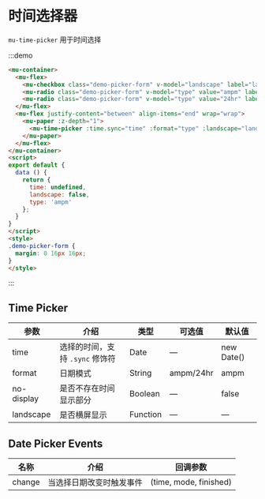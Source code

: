 # 时间选择器

`mu-time-picker` 用于时间选择

:::demo
```html
<mu-container>
  <mu-flex>
    <mu-checkbox class="demo-picker-form" v-model="landscape" label="landscape"></mu-checkbox>
    <mu-radio class="demo-picker-form" v-model="type" value="ampm" label="ampm"></mu-radio>
    <mu-radio class="demo-picker-form" v-model="type" value="24hr" label="24hr"></mu-radio>
  </mu-flex>  
  <mu-flex justify-content="between" align-items="end" wrap="wrap">
    <mu-paper :z-depth="1">
      <mu-time-picker :time.sync="time" :format="type" :landscape="landscape"></mu-time-picker>
    </mu-paper>
  </mu-flex>
</mu-container>
<script>
export default {
  data () {
    return {
      time: undefined,
      landscape: false,
      type: 'ampm'
    };
  }
}
</script>
<style>
.demo-picker-form {
  margin: 0 16px 16px;
}
</style>
```
:::

## Time Picker

| 参数 | 介绍 | 类型 | 可选值 | 默认值 |
|------|------|------|------|------|
| time | 选择的时间，支持 `.sync` 修饰符 | Date | — | new Date() |
| format | 日期模式 | String | ampm/24hr | ampm |
| no-display | 是否不存在时间显示部分  | Boolean | — | false |
| landscape | 是否横屏显示 | Function | — | — |

## Date Picker Events

| 名称 | 介绍 | 回调参数 |
|------|-----|--------|
| change | 当选择日期改变时触发事件 | (time, mode, finished) |


<script>
export default {
  data () {
    return {
      time: undefined,
      landscape: false,
      type: 'ampm'
    };
  }
}
</script>

<style>
.demo-picker-form {
  margin: 0 16px 16px;
}
</style>
